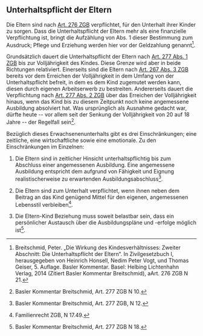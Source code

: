 ## Unterhaltspflicht der Eltern

Die Eltern sind nach [Art. 276
ZGB](https://www.fedlex.admin.ch/eli/cc/24/233_245_233/de#art_276)
verpflichtet, für den Unterhalt ihrer Kinder zu sorgen. Dass die
Unterhaltspflicht der Eltern mehr als eine finanzielle Verpflichtung
ist, bringt die Aufzählung von Abs. 1 dieser Bestimmung zum Ausdruck;
Pflege und Erziehung werden hier vor der Geldzahlung genannt[^5].

Grundsätzlich dauert die Unterhaltspflicht der Eltern nach [Art. 277
Abs. 1
ZGB](https://www.fedlex.admin.ch/eli/cc/24/233_245_233/de#art_277) bis
zur Volljährigkeit des Kindes. Diese Grenze wird aber in beide
Richtungen relativiert. Einerseits sind die Eltern nach [Art. 267 
Abs. 3
ZGB](https://www.fedlex.admin.ch/eli/cc/24/233_245_233/de#art_276)
bereits vor dem Erreichen der Volljährigkeit in dem Umfang von der
Unterhaltspflicht befreit, in dem es dem Kind zugemutet werden 
kann, diesen durch eigenen Arbeitserwerb zu bestreiten. Andererseits
dauert die Verpflichtung nach [Art. 277 Abs. 2
ZGB](https://www.fedlex.admin.ch/eli/cc/24/233_245_233/de#art_277) über
das Erreichen der Volljährigkeit hinaus, wenn das Kind bis zu diesem
Zeitpunkt noch keine angemessene Ausbildung absolviert hat. Was
ursprünglich als Ausnahme gedacht war, dürfte heute -- vor allem seit
der Senkung der Volljährigkeit von 20 auf 18 Jahre -- der Regelfall
sein[^6]. 

Bezüglich dieses Erwachsenenunterhalts gibt es drei Einschränkungen;
eine zeitliche, eine wirtschaftliche sowie eine emotionale. Zu den
Einschränkungen im Einzelnen:

1.  Die Eltern sind in zeitlicher Hinsicht unterhaltspflichtig bis zum
    Abschluss einer angemessenen Ausbildung. Eine angemessene Ausbildung
    entspricht dem aufgrund von Fähigkeit und Eignung realistischerweise
    zu erwartenden Ausbildungsabschluss[^7].

2.  Die Eltern sind zum Unterhalt verpflichtet, wenn ihnen neben dem
    Beitrag an das Kind genügend Mittel für den eigenen, angemessenen
    Lebensstil verbleiben[^8].

3.  Die Eltern-Kind Beziehung muss soweit belastbar sein, dass ein
    persönlicher Austausch über die Ausbildungspläne und -erfolge
    möglich ist[^9].

[^5]: Breitschmid, Peter. „Die Wirkung des Kindesverhältnisses: Zweiter
    Abschnitt: Die Unterhaltspflicht der Eltern“. In Zivilgesetzbuch I,
    herausgegeben von Heinrich Honsell, Nedim Peter Vogt, und Thomas
    Geiser, 5. Auflage. Basler Kommentar. Basel: Helbing Lichtenhahn
    Verlag, 2014 (Zitiert Basler Kommentar Breitschmid),  aArt. 276 ZGB N 21.

[^6]: Basler Kommentar Breitschmid, Art. 277 ZGB N 10.

[^7]: Basler Kommentar Breitschmid, Art. 277 ZGB, N 12.

[^8]: Familienrecht ZGB, N 17.49.

[^9]: Basler Kommentar Breitschmid, Art. 277 ZGB N 18.